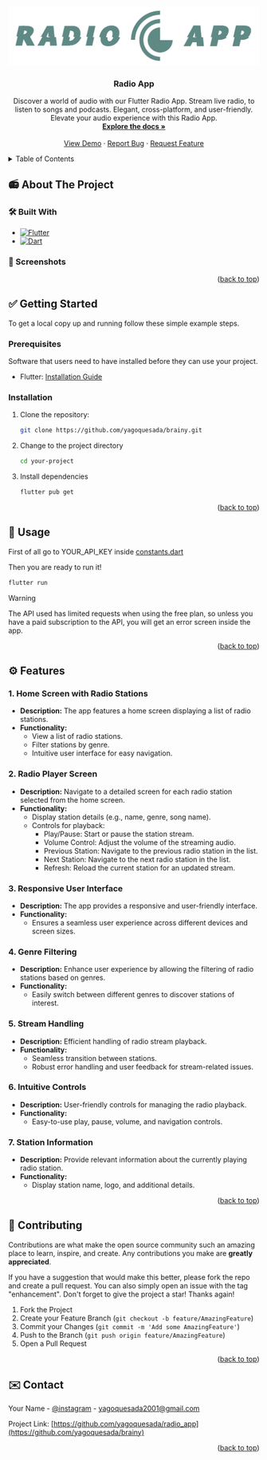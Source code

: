 <a name="top"></a>


<!-- PROJECT LOGO -->
<br />
<div align="center">
  <a href="https://github.com/yagoquesada/radio_app">
    <img src="assets/readme/radio_app.png" alt="Logo" width="600" >
  </a>

<h3 align="center">Radio App</h3>

  <p align="center">
    Discover a world of audio with our Flutter Radio App. Stream live radio, to listen to songs and podcasts. Elegant, cross-platform, and user-friendly. Elevate your audio experience with this Radio App.
    <br />
    <a href="https://github.com/yagoquesada/radio_app"><strong>Explore the docs »</strong></a>
    <br />
    <br />
    <a href="https://github.com/yagoquesada/radio_app">View Demo</a>
    ·
    <a href="https://github.com/yagoquesada/radio_app/issues">Report Bug</a>
    ·
    <a href="https://github.com/yagoquesada/radio_app/issues">Request Feature</a>
  </p>
</div>



<!-- TABLE OF CONTENTS -->
<details>
  <summary>Table of Contents</summary>
  <ol>
    <li>
      <a href="#📻-about-the-project">About The Project</a>
      <ul>
        <li><a href="#🛠️-built-with">Built With</a></li>
        <li><a href="#📸-screenshots">Screenshots</a></li>
      </ul>
    </li>
    <li>
      <a href="#✅-getting-started">Getting Started</a>
      <ul>
        <li><a href="#prerequisites">Prerequisites</a></li>
        <li><a href="#installation">Installation</a></li>
      </ul>
    </li>
    <li><a href="#🙌-usage">Usage</a></li>
    <li><a href="#⚙️-features">Features</a></li>
    <li><a href="#🤝-contributing">Contributing</a></li>
    <li><a href="#✉️-contact">Contact</a></li>
  </ol>
</details>



## 📻 About The Project

### 🛠️ Built With

* [![Flutter][Flutter-img]][Flutter-url]
* [![Dart][Dart-img]][Dart-url]

### 📸 Screenshots

<p align="right">(<a href="#top">back to top</a>)</p>

## ✅ Getting Started 

To get a local copy up and running follow these simple example steps.

### Prerequisites

Software that users need to have installed before they can use your project.

- Flutter: [Installation Guide](https://flutter.dev/docs/get-started/install)

### Installation

1. Clone the repository:
   ```bash
   git clone https://github.com/yagoquesada/brainy.git
2. Change to the project directory
   ```bash
   cd your-project
3. Install dependencies
   ```bash
   flutter pub get
   ```

<p align="right">(<a href="#top">back to top</a>)</p>
   
## 🙌 Usage

First of all go to YOUR_API_KEY inside [constants.dart](https://github.com/yagoquesada/radio_app/blob/main/lib/core/constants/constants.dart)

Then you are ready to run it!
  ```bash
  flutter run
  ```

> [!WARNING] 
> The API used has limited requests when using the free plan, so unless you have a paid subscription to the API, you will get an error screen inside the app.

<p align="right">(<a href="#top">back to top</a>)</p>

## ⚙️ Features

### 1. Home Screen with Radio Stations

- **Description:** The app features a home screen displaying a list of radio stations.
- **Functionality:**
  - View a list of radio stations.
  - Filter stations by genre.
  - Intuitive user interface for easy navigation.

### 2. Radio Player Screen

- **Description:** Navigate to a detailed screen for each radio station selected from the home screen.
- **Functionality:**
  - Display station details (e.g., name, genre, song name).
  - Controls for playback:
    - Play/Pause: Start or pause the station stream.
    - Volume Control: Adjust the volume of the streaming audio.
    - Previous Station: Navigate to the previous radio station in the list.
    - Next Station: Navigate to the next radio station in the list.
    - Refresh: Reload the current station for an updated stream.

### 3. Responsive User Interface

- **Description:** The app provides a responsive and user-friendly interface.
- **Functionality:**
  - Ensures a seamless user experience across different devices and screen sizes.

### 4. Genre Filtering

- **Description:** Enhance user experience by allowing the filtering of radio stations based on genres.
- **Functionality:**
  - Easily switch between different genres to discover stations of interest.

### 5. Stream Handling

- **Description:** Efficient handling of radio stream playback.
- **Functionality:**
  - Seamless transition between stations.
  - Robust error handling and user feedback for stream-related issues.

### 6. Intuitive Controls

- **Description:** User-friendly controls for managing the radio playback.
- **Functionality:**
  - Easy-to-use play, pause, volume, and navigation controls.

### 7. Station Information

- **Description:** Provide relevant information about the currently playing radio station.
- **Functionality:**
  - Display station name, logo, and additional details.

<p align="right">(<a href="#top">back to top</a>)</p>

## 🤝 Contributing

Contributions are what make the open source community such an amazing place to learn, inspire, and create. Any contributions you make are **greatly appreciated**.

If you have a suggestion that would make this better, please fork the repo and create a pull request. You can also simply open an issue with the tag "enhancement".
Don't forget to give the project a star! Thanks again!

1. Fork the Project
2. Create your Feature Branch (`git checkout -b feature/AmazingFeature`)
3. Commit your Changes (`git commit -m 'Add some AmazingFeature'`)
4. Push to the Branch (`git push origin feature/AmazingFeature`)
5. Open a Pull Request

<p align="right">(<a href="#top">back to top</a>)</p>

## ✉️ Contact

Your Name - [@instagram](https://www.instagram.com/yagoquesada/) - yagoquesada2001@gmail.com

Project Link: [https://github.com/yagoquesada/radio_app](https://github.com/yagoquesada/brainy)

<p align="right">(<a href="#top">back to top</a>)</p>

<!-- MARKDOWN LINKS & IMAGES -->
[Flutter-img]: https://img.shields.io/badge/Flutter-%2302569B.svg?style=for-the-badge&logo=Flutter&logoColor=white
[Flutter-url]: https://flutter.dev/
[Dart-img]: https://img.shields.io/badge/dart-%230175C2.svg?style=for-the-badge&logo=dart&logoColor=white
[Dart-url]: https://dart.dev/

